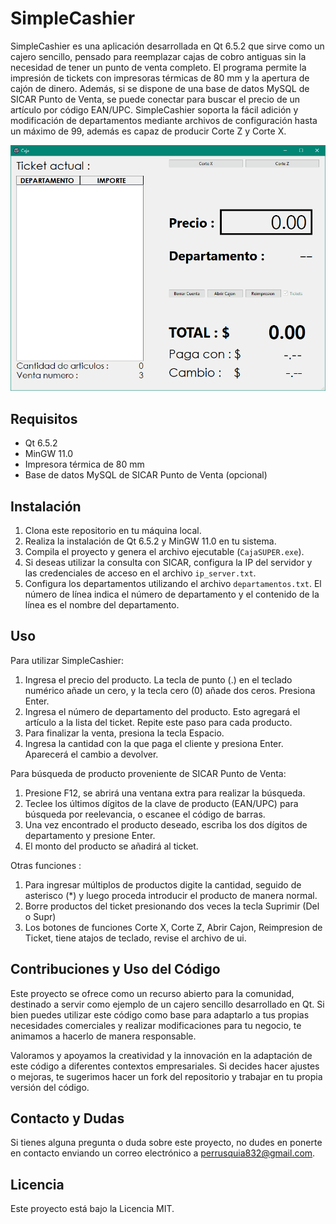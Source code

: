 # SimpleCashier

SimpleCashier es una aplicación desarrollada en Qt 6.5.2 que sirve como un cajero sencillo, pensado para reemplazar cajas de cobro antiguas sin la necesidad de tener un punto de venta completo. El programa permite la impresión de tickets con impresoras térmicas de 80 mm y la apertura de cajón de dinero. Además, si se dispone de una base de datos MySQL de SICAR Punto de Venta, se puede conectar para buscar el precio de un artículo por código EAN/UPC. SimpleCashier soporta la fácil adición y modificación de departamentos mediante archivos de configuración hasta un máximo de 99, además es capaz de producir Corte Z y Corte X.

![SimpleCashier](doc/img/workflow1.gif)

## Requisitos

- Qt 6.5.2
- MinGW 11.0
- Impresora térmica de 80 mm
- Base de datos MySQL de SICAR Punto de Venta (opcional)

## Instalación

1. Clona este repositorio en tu máquina local.
2. Realiza la instalación de Qt 6.5.2 y MinGW 11.0 en tu sistema.
3. Compila el proyecto y genera el archivo ejecutable (`CajaSUPER.exe`).
4. Si deseas utilizar la consulta con SICAR, configura la IP del servidor y las credenciales de acceso en el archivo `ip_server.txt`.
5. Configura los departamentos utilizando el archivo `departamentos.txt`. El número de línea indica el número de departamento y el contenido de la línea es el nombre del departamento.

## Uso

Para utilizar SimpleCashier:

1. Ingresa el precio del producto. La tecla de punto (.) en el teclado numérico añade un cero, y la tecla cero (0) añade dos ceros. Presiona Enter.
2. Ingresa el número de departamento del producto. Esto agregará el artículo a la lista del ticket. Repite este paso para cada producto.
3. Para finalizar la venta, presiona la tecla Espacio.
4. Ingresa la cantidad con la que paga el cliente y presiona Enter. Aparecerá el cambio a devolver.

Para búsqueda de producto proveniente de SICAR Punto de Venta:

1. Presione F12, se abrirá una ventana extra para realizar la búsqueda.
2. Teclee los últimos dígitos de la clave de producto (EAN/UPC) para búsqueda por reelevancia, o escanee el código de barras.
3. Una vez encontrado el producto deseado, escriba los dos dígitos de departamento y presione Enter.
4. El monto del producto se añadirá al ticket.

Otras funciones : 
1. Para ingresar múltiplos de productos digite la cantidad, seguido de asterisco (*) y luego proceda introducir el producto de manera normal.
2. Borre productos del ticket presionando dos veces la tecla Suprimir (Del o Supr)
3. Los botones de funciones Corte X, Corte Z, Abrir Cajon, Reimpresion de Ticket, tiene atajos de teclado, revise el archivo de ui.

## Contribuciones y Uso del Código

Este proyecto se ofrece como un recurso abierto para la comunidad, destinado a servir como ejemplo de un cajero sencillo desarrollado en Qt. Si bien puedes utilizar este código como base para adaptarlo a tus propias necesidades comerciales y realizar modificaciones para tu negocio, te animamos a hacerlo de manera responsable.

Valoramos y apoyamos la creatividad y la innovación en la adaptación de este código a diferentes contextos empresariales. Si decides hacer ajustes o mejoras, te sugerimos hacer un fork del repositorio y trabajar en tu propia versión del código.

## Contacto y Dudas

Si tienes alguna pregunta o duda sobre este proyecto, no dudes en ponerte en contacto enviando un correo electrónico a perrusquia832@gmail.com.

## Licencia

Este proyecto está bajo la Licencia MIT.
